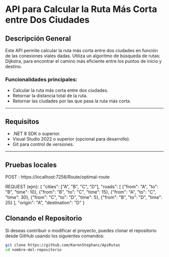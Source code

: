 # API para Calcular la Ruta Más Corta entre Dos Ciudades

## Descripción General

Este API permite calcular la ruta más corta entre dos ciudades en función de las conexiones viales dadas. Utiliza un algoritmo de búsqueda de rutas:  Dijkstra, para encontrar el camino más eficiente entre los puntos de inicio y destino.

### Funcionalidades principales:
- Calcular la ruta más corta entre dos ciudades.
- Retornar la distancia total de la ruta.
- Retornar las ciudades por las que pasa la ruta más corta.

---

## Requisitos

- .NET 8 SDK o superior.
- Visual Studio 2022 o superior (opcional para desarrollo).
- Git para control de versiones.

---
## Pruebas locales
POST : https://localhost:7256/Route/optimal-route

REQUEST (ejm):
{
"cities": ["A", "B", "C", "D"],
"roads": [
{"from": "A", "to": "B", "time": 10},
{"from": "B", "to": "C", "time": 15},
{"from": "A", "to": "C", "time": 30},
{"from": "C", "to": "D", "time": 5},
{"from": "B", "to": "D", "time": 25}
],
"origin": "A",
"destination": "D"
}

## Clonando el Repositorio

Si deseas contribuir o modificar el proyecto, puedes clonar el repositorio desde GitHub usando los siguientes comandos:

```bash
git clone https://github.com/KarenStephani/ApiRutas
cd nombre-del-repositorio

